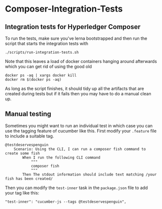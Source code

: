 # Composer-Integration-Tests
## Integration tests for Hyperledger Composer

To run the tests, make sure you've lerna bootstrapped and then run the script that starts the integration tests with 

```
./scripts/run-integration-tests.sh
```

Note that this leaves a load of docker containers hanging around afterwards which you can get rid of using the good old 

```
docker ps -aq | xargs docker kill
docker rm $(docker ps -aq)
```

As long as the script finishes, it should tidy up all the artifacts that are created during tests but if it fails then you 
may have to do a manual clean up.

## Manual testing

Sometimes you might want to run an individual test in which case you can use the tagging feature of cucumber like this.
First modify your `.feature` file to include a suitable tag.

```
@testdeservespenguin
    Scenario: Using the CLI, I can run a composer fish command to create some fish
        When I run the following CLI command
            """
            composer fish
            """
        Then The stdout information should include text matching /your fish has been created/
```

Then you can modify the `test-inner` task in the `package.json` file to add your tag like this:

```
"test-inner": "cucumber-js --tags @testdeservespenguin",
```


